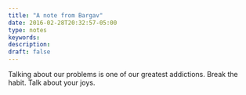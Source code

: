 ```yaml
---
title: "A note from Bargav"
date: 2016-02-28T20:32:57-05:00
type: notes
keywords:
description:
draft: false
---
```

[comment]: # (A note is any quick thought, quote, one-liners or a simple tweet. )

Talking about our problems is one of our greatest addictions. Break the habit. Talk about your joys.
